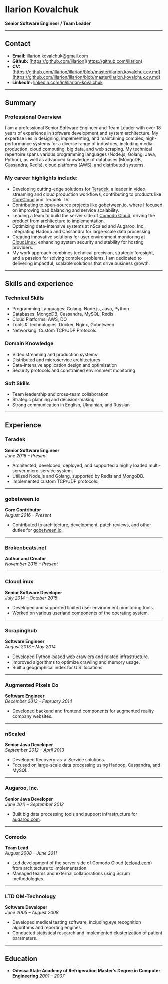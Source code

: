# Ilarion Kovalchuk  
**Senior Software Engineer / Team Leader**  

---

## Contact  
- **Email:** [illarion.kovalchuk@gmail.com](mailto:illarion.kovalchuk@gmail.com)
- **Github:** [https://github.com/illarion](https://github.com/illarion)
- **CV:** [https://github.com/illarion/illarion/blob/master/ilarion.kovalchuk.cv.md](https://github.com/illarion/illarion/blob/master/ilarion.kovalchuk.cv.md)
- **LinkedIn:** [linkedin.com/in/illarion-kovalchuk](https://www.linkedin.com/in/illarion-kovalchuk)  

---

## Summary  
### Professional Overview
I am a professional Senior Software Engineer and Team Leader with over 18 years of experience in software development and system architecture. My expertise lies in designing, implementing, and maintaining complex, 
high-performance systems for a diverse range of industries, including media production, cloud computing, big data, and web scraping. My technical repertoire spans various programming languages (Node.js, Golang, Java, Python), 
as well as advanced knowledge of databases (MongoDB, Cassandra, Redis), cloud platforms (AWS), and distributed systems.

### My career highlights include:

- Developing cutting-edge solutions for [Teradek](https://teradek.com), a leader in video streaming and cloud production workflows, contributing to products like [CoreCloud](https://corecloud.tv) and Teradek TV.
- Contributing to open-source projects like [gobetween.io](https://gobetween.io), where I focused on improving load balancing and service scalability.
- Leading a team to build the server side of [Comodo Cloud](https://comodo.com), driving the product from architecture to implementation.
- Optimizing data-intensive systems at nScaled and Augaroo, Inc., integrating Hadoop and Cassandra for large-scale data processing.
- Creating innovative solutions for user environment monitoring at [CloudLinux](https://cloudlinux.com), enhancing system security and stability for hosting providers.
- My work approach combines technical precision, strategic foresight, and a passion for solving complex problems. I am dedicated to delivering impactful, scalable solutions that drive business growth.

---

## Skills and experience 
### Technical Skills
- Programming Languages: Golang, Node.js, Java, Python
- Databases: MongoDB, Cassandra, MySQL, Redis
- Cloud Platforms: AWS, DO
- Tools & Technologies: Docker, Nginx, Gobetween
- Networking: Custom TCP/UDP Protocols
### Domain Knowledge
- Video streaming and production systems
- Distributed and microservice architectures
- Data-intensive application design and optimization
- Security protocols and constrained environment monitoring
### Soft Skills
- Team leadership and cross-team collaboration
- Strategic planning and decision-making
- Strong communication in English, Ukrainian, and Russian

---

## Experience  

### **Teradek**  
**Senior Software Engineer**  
*June 2016 – Present*
- Architected, developed, deployed, and supported a highly loaded multi-server micro-service system.  
- Utilized Node.js and Golang, supported by Redis and MongoDB.  
- Implemented custom TCP/UDP protocols.  

---

### **gobetween.io**  
**Core Contributor**  
*August 2016 – Present*  
- Contributed to architecture, development, patch reviews, and other duties for [gobetween.io](http://gobetween.io).  

---

### **Brokenbeats.net**  
**Author and Creator**  
*November 2015 – Present*  

---

### **CloudLinux**  
**Senior Software Developer**  
*July 2014 – October 2015*  
- Developed and supported limited user environment monitoring tools.  
- Worked on various userland components of the operating system.  

---

### **Scrapinghub**  
**Software Engineer**  
*August 2013 – May 2014*  
- Developed Python-based web crawlers and related infrastructure.  
- Improved algorithms to optimize crawling and memory usage.  
- Built a geographical index for U.S. locations.  

---

### **Augmented Pixels Co**  
**Software Engineer**  
*December 2013 – February 2014*  
- Developed backend and frontend components for augmented reality company websites.  

---

### **nScaled**  
**Senior Java Developer**  
*September 2012 – April 2013*  
- Developed Recovery-as-a-Service solutions.  
- Focused on large-scale data processing using Hadoop, Cassandra, and MySQL.  

---

### **Augaroo, Inc.**  
**Senior Java Developer**  
*June 2011 – September 2012*  
- Built big data processing tools and support infrastructure for [augaroo.com](http://augaroo.com).  

---

### **Comodo**  
**Team Lead**  
*August 2008 – June 2011*  
- Led development of the server side of Comodo Cloud ([ccloud.com](http://ccloud.com)) from architecture to implementation.  
- Managed teams and external collaborations using Scrum methodologies.  

---

### **LTD OM-Technology**  
**Software Developer**  
*June 2005 – August 2008*  
- Developed medical testing software, including eye recognition algorithms and reporting engines.  
- Conducted statistical research and implemented clusterization of patient parameters.  

---

## Education  

- **Odessa State Academy of Refrigeration**  **Master’s Degree in Computer Engineering**  *2001 – 2007*  

